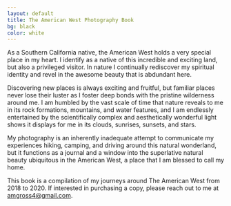 ```yaml
---
layout: default
title: The American West Photography Book
bg: black
color: white
---
```


<meta property="og:image" content="https://lh3.googleusercontent.com/QW5lsiIjzJVblPhUT644mUx-Bb2pCsp_fzShIdWtQgS30O4DTtWFMvQelzpG4c64XjmOz-3F1AX-ztXrbMhoTcm6IaV9ULP35kpVuhxcP2zMiK_qQsevsU8aPdfW2PmPtkGhnOMD28E=w1920-h1080" />

As a Southern California native, the American West holds a very special place in my heart. I identify as a native of this incredible and exciting land, but also a privileged visitor. In nature I continually rediscover my spiritual identity and revel in the awesome beauty that is abdundant here.

Discovering new places is always exciting and fruitful, but familiar places never lose their luster as I foster deep bonds with the pristine wilderness around me. I am humbled by the vast scale of time that nature reveals to me in its rock formations, mountains, and water features, and I am endlessly entertained by the scientifically complex and aesthetically wonderful light shows it displays for me in its clouds, sunrises, sunsets, and stars.

My photography is an inherently inadequate attempt to communicate my experiences hiking, camping, and driving around this natural wonderland, but it functions as a journal and a window into the superlative natural beauty ubiquitous in the American West, a place that I am blessed to call my home.

This book is a compilation of my journeys around The American West from 2018 to 2020. If interested in purchasing a copy, please reach out to me at amgross4@gmail.com.

<script src="https://cdn.jsdelivr.net/npm/publicalbum@latest/embed-ui.min.js" async></script>
<div class="pa-gallery-player-widget" style="width:100%; height:480px; display:none;"
  data-link="https://photos.app.goo.gl/T4xLoRXJo3M4RL1w8"
  data-title="The American West Landscape Photography Book"
  data-description="Photos of the American West">
  <object data="https://lh3.googleusercontent.com/1s1efH_rUf8EYm0zM9lmTCQMAEy-KkvUKlQgJpcKFxB_JOG4oaB3FMtM7g8tgCZfOtKsr6oqXdcNOcskc1g0f1o5TftOlv4MBRpBcqUkVSuuI2qMscH_4BbJ7mABM_7_WUXpauefvIM=w1920-h1080"></object>
  <object data="https://lh3.googleusercontent.com/Eh0ELxbQbNv_1yGnQWI06PHL_A_UQl5en6pClssR_IFUuHIHX3O8NQqrcngMScLiyEsvUC93LLTiL_6j9UhAP3hSX90qy3PM0Ly4LqZc0Bj06iebjOHeXxmNp_xWAPTo2-T10q-IW4Y=w1920-h1080"></object>
  <object data="https://lh3.googleusercontent.com/10VwUx6Q4_AfD28EfKVNsj4SjyV3GAyShewpcy6x0B7i6wmCI-_4184CxtYI1o0hFQ6HcL5sZ_YRW0o8oiPy9nVg8eP3jEJZRlZRmuRjEfkSqEyCG0JRFUJVU_1nPpcLr7Xzs08eQpI=w1920-h1080"></object>
  <object data="https://lh3.googleusercontent.com/bqedwOM5_YA2pKd9L-aovi9sZNr_oc0RTXa7zFpmtIDvckNV5eYuoAIpGlmS_exUA0snJSgxzUkcTdQgHm9EzSHaDNWBFyhf5Sh4nlJVrcfmMuBcag-U5kl5dWFLbnz2De08zb_1U-4=w1920-h1080"></object>
  <object data="https://lh3.googleusercontent.com/SmHcKKO_-XstWvpBCxFnFJ62RMPR5T97TgWmwz21gwrZmCtbZSuhMcxbbT5fALXkl8FIFPeM979asGJ4J2uG3z5ACiywAaDLHuJXXyoyLHaSADRyv4j43vcfMpb0vLJm5mITxaYR89o=w1920-h1080"></object>
  <object data="https://lh3.googleusercontent.com/Kc5rmvYW8r082cmK0ApY_Wj9F9l1NLLaT4tUdGg3z4We4MYjH1hb2YyKm_8n4qCqxZFudOS4nElmlF7RlW6KaNvGX6nf0u9If1qb0xaXdJRhP9Uf8Ar1PwQH4Ln05_Qeuox4Qp04uVA=w1920-h1080"></object>
  <object data="https://lh3.googleusercontent.com/LXXFDunPD-cC3xmcZBUwIy_PCDBT1L6jZFzdbjSQwGRe56SbQoPGOsc8khkT4SWw-ZYqgpjuS_dFUBpPJQv4FIIQRy6xG0kJgeH4ai1SCERgGcke8v_20AnFRDZ1Msr1a6vc3AdzOqQ=w1920-h1080"></object>
  <object data="https://lh3.googleusercontent.com/ZiRj6g4wblY9VKczFg6DcwWEfO1WzWO2ktMs-kC5sTxoiU606WDqKjvwTX4naaEqMFGSYzGrfdKkfQ9N55JN9VwZRl_eBPZmgl-Ie3gq_nzID-pgfMagaBqIXqIWd7Er6v4b1SJuFJ0=w1920-h1080"></object>
  <object data="https://lh3.googleusercontent.com/ufX8l4XrnR7sRhKJL9SjS5lN8U7oTY6LBkZsKc1abY5hWHh7BMkRG8SAkoFYAOIieF98RLuv0ihPkXrXLGIQJ6hiJuKlcoMGuLMBoTkRgf6oS-wyUIMAfQm_YQrD_UvVnEfRu60o-qs=w1920-h1080"></object>
  <object data="https://lh3.googleusercontent.com/7MWBdkAIYOKsV9bniEK2K2gihZDUc4SZsOl1Y8lIlEFr_0Uvu3hVZrCdY8MWXOrr7VcM-HG6w3H_TZ0rkY9ptZJF7zL6mJ9yOE9dxb9x43FeIgjcxE-EB_X0Ki4cwDz_adghU7-r-Vc=w1920-h1080"></object>
  <object data="https://lh3.googleusercontent.com/kcJbtaiYLbDpUha-o7WRhyvH6d6GD8ZuF88PSfLZs8VqppSJ24fRhrZeYVWGayU31EPUMN9Wy8OmTaVTnHGdiLBPT2BhacEF1vBvb9dItYRhyzwQNxQ-aKnfAffQSyswq8XylXWOor0=w1920-h1080"></object>
  <object data="https://lh3.googleusercontent.com/UUdyV435Nkntcyw_-bXrcTtby15e5AZfGlZjtr49pyFUUWiOwvqfk9esqDiXKYxh-1IRBv8w_jzgUvVy63MjAf29bAZUYGL9Bx5EOmO0qJwr9g6wKU-u8aCwKE_Bzd3YVwiOQDdeN88=w1920-h1080"></object>
  <object data="https://lh3.googleusercontent.com/gq_-qxITtbUtgyqtYxUn4ID6BNxaGUwOWJwFkacyoXCH-xoaBNonRymNkhR_TezxU6d44N7RKqWkuoJHkpm6atC7Q1lekjtbwVeHvmmBYGqKBMOMi_h4cML7SOgBS_oNY4gvzOvW0Es=w1920-h1080"></object>
  <object data="https://lh3.googleusercontent.com/IAVO1fiqMKGdLnUdXPf8DL_RJoKoAnhUfNsdcw230RpcDH6c5iITZtEeV0YOYOGSOGOJ0Zc-OITNkHKp3EsvlXTNsqBVyxDS02jR7MJiTzSiTmTh3pz9HhRQT3PC7xfjrnuuWGpJ6us=w1920-h1080"></object>
  <object data="https://lh3.googleusercontent.com/KR6p2aVNGG10ZZ9pSmrjaX1dHF3POvHkD4Jh5rDZiXQdmeCeSbSrufxsy63LB05T0ztuYas0sBg_652hMeF8VvZ256ZTdOeTsUZUa3Q1nQ2w0iBnhJkK3CLuRH5iRxK5IkIQOizdf4o=w1920-h1080"></object>
  <object data="https://lh3.googleusercontent.com/SPPz8LYS2cRPcjfia-d3IQvBVkFjgvcEpI8w5Um2DydHBQpl3NCRA8KkyN6LbglgSsvBLTG6y3RUDTSqgIGV-QZUiey5h24vaykgPVn99FaAgzj2zx77TuVRwvIDBtro09TRhtbwRbo=w1920-h1080"></object>
  <object data="https://lh3.googleusercontent.com/gAle7LYCygtPr9M8z1r4zMUtSIMcxdCj8TNXHqSn_23P9XxJzPk_Rpds7TzaFdy77w-Ciz8_ryCTsCBLU8g3bgF5BHaw4UMeC_aMjE1pG38_h4HzpkBP8W9jwh9krZkm85-CyqyGgHg=w1920-h1080"></object>
  <object data="https://lh3.googleusercontent.com/0nZuY8FcvL6HcUWtQkcGmSAM3Pk9PHBI-aXke9v4WZ27ILVZD5FtOGXKKEbzGpo1PL-oYZWqDX3T0MRlTNxwnU0raE5vx0dR0f29CXf4zbmOpyfqd82A8_2XdlnFZoorQ8SSi5ZE5No=w1920-h1080"></object>
  <object data="https://lh3.googleusercontent.com/J-FGWSmEIC75EKRERF4HaOKSnJ7MRvqabH5G3beKE8_GJ7pjEZMI9DULdPwCAMQhUpwBpnvmPDvOaBXDDRzl8fO_uIFtFA8bALtkR53bqchVdedc27Gss1fLDwdyp_lUUnJm1U8JzXU=w1920-h1080"></object>
  <object data="https://lh3.googleusercontent.com/amUtTLJ4RAcEcy_5-astteMjiyJzsbiuf_r-EZPX7M6lorJX0EplqSwS_Hy961qtLuzeKRs3pXq5kR-QpBNfWxnOQEn3mASQU2peTWDCKCs4lCqTLZM8wOWzy9KiQe_BFoGwxzPALOI=w1920-h1080"></object>
  <object data="https://lh3.googleusercontent.com/0oqzm1GXavffLCKvStgYOF4nz6dVO81XhtQn2Y0YaOhL4BoYQ4PDiRR0iUrr6PfueF6mSkTptQfaFaU6MmJzgjuQP7peEHDkpUlFQsJKe6BaJI3txN6JC_KrVmY3hmlc04IJfJkIQOc=w1920-h1080"></object>
  <object data="https://lh3.googleusercontent.com/C_ywRC8-fk3GcOS0lPEIca8hPMPjB-p8tz6dUiV6R03OOy3ZQcn9KiSvIQkXn9jeRxVqLlR_C_bbn9nGrulfHFY6oHHXY-Bdc_DLPWHD31ipFjan_RLxoXcw5C4Qt4UqLhDfZu2l-dI=w1920-h1080"></object>
  <object data="https://lh3.googleusercontent.com/4A6hCObtK0XxhMuLSZGL1uCWldC65nGpFGpVVUXqG8ZNF8sSHGwgLb6UR_y1F87cpQNF3xSeOxud0whh0nYVXpbLtts_9-ewT9APtpLLprY2CTCezgcnIsfQ3aSUKOb3ZS0Bv9DSMwg=w1920-h1080"></object>
  <object data="https://lh3.googleusercontent.com/2Jjhy6bl803iZDigInsAwvDlHV2SWUfEVBAyPEZhP_18cQ-iHKxOHO-V-csNQoWoMapd3N-dYx0TfrvZdEkARN-GyEPxJG1quCq8cmuuJzCCI5cKfBCXxPSVORlq_-X-dFUD9Sm-Vug=w1920-h1080"></object>
  <object data="https://lh3.googleusercontent.com/snimrAQgxPFRMBSVyD5NTuFO5sJg3ryS5TqF-CJ7Dqa6YZad00u3vEBgN5r0g76wYnpEli9N1EOoSQXz0umDNFsM6T7dTmsiBzBDHaw9I9w3ppYy9Bv7zzLoybU_O7HnI43Nv1GQTuY=w1920-h1080"></object>
  <object data="https://lh3.googleusercontent.com/V7N8a4oV_vWbK3ggJL09HJhoMBKw5yZ-NwlXNccYSAHKkO5Ynm-ZpyslD-zipiusMBrD9XBoZxFxAvvSVoYlZsdImnd_894nL6arvGI1Ibi-olsfuuCIF_T-pOmRbDiCVJDrhTPhOck=w1920-h1080"></object>
  <object data="https://lh3.googleusercontent.com/_8ESrh-qKIQROI4O_Y_VWQTKdbK8LQsqOL6dsMIt-jd_7tx4nRQyttsy3XVl0muHX11CYYARLwsFs3WnRB6U_JL7abzEMnJqmMWYGqv_Cm36ECs7hJyG3Cpv-RgQ2c1y30dgRsQIzXY=w1920-h1080"></object>
  <object data="https://lh3.googleusercontent.com/dY7y9GOAQSpHKNcFj1SDU06xRBoZDLSSs4UXdZ5tHAGJYfx3zjWAOYc5IZyOhD1XEGd4UOgTpJST06gxwWG6hi2cFGXlP46DC-o62j4eoT56fw42IZ7UX3xNRZrcE3vUPojnkMR1XhE=w1920-h1080"></object>
  <object data="https://lh3.googleusercontent.com/1VsS_epX-wJLhEbFXAiZ0UTC8V8jW7UKIvyPf_0S_bM86Obe7Yl_icGHXxQWJ0YrLDdgapyQJfl46mtpRdRQERaZzQIbCJ1qLHS0bmyGK8bVm7MGanp27QYMeg1SMEXodD4P9mfi8SQ=w1920-h1080"></object>
  <object data="https://lh3.googleusercontent.com/iHQOzW0fTxeiCAK7uvSPkxHQFQUrMWkDWrnK8XrsIFkAsq0fqpSM5v3gZV54K5c9AzZ5Rg52-r3a7wipAKXtQsnmZwMIZV9NiF7vHRGU1GV16zQKlHgbJRve17Fa9GFSCP4N1qsXHmA=w1920-h1080"></object>
  <object data="https://lh3.googleusercontent.com/CBVNQqGo0YYiE7C7lfutrfebdXmeaUidTtORA7LUvzgFd6ygPH-um09POk1CyVlFjbAGaVZ59yx5b8bZ7rA0qZC7212jjKizxspKWLtcDrfzKk3lez5hNm8kn1N4MLhk5sNmB0Zka_M=w1920-h1080"></object>
  <object data="https://lh3.googleusercontent.com/L-bsCNzafQVqKnk3oKDr2zCoYaoaWxAet6909oB-SeZ3sRMZ0-SA4-c0DzxWmna769EP9CHu_Cec0JDBbgCRkEhNYlECnnTOgTDgU0co7Hj3JaMHnUzjJYRxYU6gZUYzAFjgpS6J2Pk=w1920-h1080"></object>
  <object data="https://lh3.googleusercontent.com/ZdJp2fqai-wQ20DHEb4QJq-vuSf2A0bJrqZlLPIOKl7xcceILhNeok97DrXoVd-Ebfyvg8qv5XTJK0-0V5u62_n0-Tp38a9KOjQh7NUX1tv3vAkzbqoZVFDilSHWljfoFlsNJTWHOZ4=w1920-h1080"></object>
  <object data="https://lh3.googleusercontent.com/P6ULK2MotUovQjr3qG9RocEnMRJlTjBbczFD6q4in8LbbcyYMBp03BYgJUNs1_UiRtYjTYE7509JkilS5-pW_RcaOb5LoiPYd5Vhpz9x4MrnxFVsdQaErnnketG5RCAs7JNxsn4L5YA=w1920-h1080"></object>
  <object data="https://lh3.googleusercontent.com/DLyeWPOPlu4cz0b0SPL-hO4CuZJH0TwLSByJBRIumidPqp9yXkcxuWLaVAYohJDM9DpvNq0j_dBeZpZLsjowXB8nFOHJU5TxE6EsAEynWIC15e-Rb20ueuBDpaovZzTozwwd6X6RIAg=w1920-h1080"></object>
  <object data="https://lh3.googleusercontent.com/PazP3gGBB8tv22o1NdHk6vq8SehbW_0L73kuJyBLH1xtFTg8ZpwaUT3sBo9iXgfO11A_7A65yQjDu3abrPc18ZdZzGjJ4v8xWVBx3YuQAYuz9e83iyjutVccu1lwyO8WaYr7ow8a5vY=w1920-h1080"></object>
  <object data="https://lh3.googleusercontent.com/prIlXlhFZWNjJ919RUahvtCRh4WnIzhgW7Hk344zBoxbspjZILgBQ7WUkDtBo0HfUbqxpANA48siSSG-MEdL26Ni_3ehoG1_LRzYrZzvXA2Xm0U_Xdp9UzTrOj0TLFrjeR_3q1GWz_c=w1920-h1080"></object>
  <object data="https://lh3.googleusercontent.com/5xUhLBD5_St2Y3TSgd_UQQhTF5trM3JmIiAT-WWoO37e2LUkcDfYQRH0gdOaVywLsLxhb0cvphzeavGKyb8d5g6A-k4dGOwdqX_DaKc1bF8X_N-nbJkyL9sRh6EIgW067KGUgbKyRao=w1920-h1080"></object>
  <object data="https://lh3.googleusercontent.com/MDNKSPQXrcTsChSGJLWRR6GBprgPiTLlzDZs8mYVkEWWVcSRvWypoWSl5tWJ7MrNG9BlHcwNyjUy108i5Imy5-jute7SbdI2BeFTGkRa5Sanznm3FGDOvILC3Hel4FpAA-G9Eu36oQo=w1920-h1080"></object>
  <object data="https://lh3.googleusercontent.com/twopOxymE4dttmOodrWMKoaZJ0Ygc76CT9aQ-it8R-ApO3ncIvY5rk6rh4a7nKTDLIGhdaQs97TKbVMpwmyoJD1HfIgD9tDfE_7zniY2BhM-5DXgR8_78tLhYE-LNPyE6i-NsZamKJ4=w1920-h1080"></object>
  <object data="https://lh3.googleusercontent.com/incxzumk3cBiML7G1ZwT-7zDKQoZTL9DtdL6vapZNw5rMB9Y0YG6J6-MTCUrtNbO2ZX5DP0eeGaZanIo2g39cTVt_gZoNcHIR94FXMFTsypomAINPud9GOZSfrFEDD9OJrnTMNVoF7U=w1920-h1080"></object>
  <object data="https://lh3.googleusercontent.com/Wps75NEBR5gSO1kEY5PhNf6-jM_7Sf-pXWOU6RM5VcOQyV3wQFt0llwDuk9YOafM0MmpVJ3mmemkgTDuPLrNUChr89Edan9GEwFR9VvWa2XFXFakVX-llsgJdILLvczNbpZ43mtPt_o=w1920-h1080"></object>
  <object data="https://lh3.googleusercontent.com/F2NJByC6ZgGxmBU9jivmJu_Uh5-mDBlFS4WpMx8BM3LBvCY-k_FzteIUPTaPssid8d21kCt3z7UJ9jxm0-5aAV7jq2yuRn0Qa8Xxz-V9hy_EBWuiaFkKPOt1S__D4beJSW8BDL2Mdwc=w1920-h1080"></object>
  <object data="https://lh3.googleusercontent.com/hJBZQNQCxQRPYEyUO__HaADSZ-M-mcQCfcNJzEY5apcZg8C3Cxh5xltwXsUvbOEhXTagU4SGnBMMpyh4uFdvbmJt2PxkMlFFQofVD9C471yxsdPQiKTDlJg3S0Q1EOBJRmZ_ih1-vS8=w1920-h1080"></object>
  <object data="https://lh3.googleusercontent.com/QhcK8UkQMG00ceN6QdAe-gS506bHyXRDtJ3crk2ZJP8wHNlzg68BFUOMJsLWHJpnoOwTXGXT67ko-oj771N5QUBjbAgUUe8v-qphKZD3OV-5gkJ2JL3_ti4UPKIYYgMSsOPjHtVglgU=w1920-h1080"></object>
  <object data="https://lh3.googleusercontent.com/kTGNp5nCAatNMSOP44iKEMZF0G5VzJduxFKghROBcpwllXz-lovUaMTiYoiybBzN89V5L3c0GPaaRLFjgkBzt1IiY77yFncZ-ZOdhtrjIdenp7Th-rEP7uj49a9QpCMKn0zH8aIGLNo=w1920-h1080"></object>
  <object data="https://lh3.googleusercontent.com/5YraqJWbrefwmmu0wG2GWMVV0WPfJgZRCepIVrZA1SXw7PkUyR_icRkffddDNFRckMql5Cvgz6UnRyLEMtscRQpXa7huQKXPBUZC2QlgaXdaTfBkZ09pFVyGQNRkIjgRk2lLe8lnqV0=w1920-h1080"></object>
  <object data="https://lh3.googleusercontent.com/rMMb50Zzs6eAlvvX7AaiT2uIvQFUusScp8vIrRbTOH8yx-Ek4IfljqB6g7WW6kp2MyfuGmpJx16w9mXmSn5NguiZUbO5ssSOyNMbhdwceC4L3tF6fPCYq0gJ8aM_o8UPy_1HG8KBrF0=w1920-h1080"></object>
  <object data="https://lh3.googleusercontent.com/Cfl5DVZ8qT8hoE5bwx13YW8LvjKvgpJCxDWQgYK71D3PFxI4wR424J9MU6BsebJOrw2jKZcdbYH9jyiyG2jlQ4IsWOaFE8b8qZL_GhACJc-xSrUgHgRcKm0db6WZ8c1WO3u0e6uTfto=w1920-h1080"></object>
  <object data="https://lh3.googleusercontent.com/GSL28un7XQAWOkdWxZrS5FyqZqYBbOqIH3OFA18UkYy1NgIdq_D-S2BBJVqvoqNoHuRJ0DatExr3VAYMwl-UfLvH4yZxLX5vXtRhbqi6B6DjYdjMYOa4F0OrxP0hNarj4495KCU6res=w1920-h1080"></object>
  <object data="https://lh3.googleusercontent.com/ABIzd4Id2JJRnnjOhFqO7Rk98mx02Pl81vz-TEYf44BPzSMZPTK_GqvYOqp1ohC7eyH8eAfAwa0abvtX68vBMIK7kKh2UP-HKmnZCtyVpMdI9Ni7NvHAZgPYL2oHpZQajyUyvFOrBno=w1920-h1080"></object>
  <object data="https://lh3.googleusercontent.com/ldkc5Erw2OhzyV_CQADWZ6TitsqOYLH1nwXcleG7VmOd6gjcEOTc5cacO2oHDfdhLD-eLptqmaSd1Mav48pkV1-BGbURAXpuFTkJYECQPQI2BBAD_9L_4AaL4G7cCE10aI_1QHoGl0A=w1920-h1080"></object>
  <object data="https://lh3.googleusercontent.com/OHWQ6k-Wmjabic5KLcI5hbW5aSFARaGvELKtGccLadx9HSHFfwJmpHKW9VGXzOqo-A4EzGVX0wJl5v0H-NtxrDS_mgaeJBjWpAc0RY-8euABYpIZYSrsH3cuKlAjyUdP_uYP7Lm5nQM=w1920-h1080"></object>
  <object data="https://lh3.googleusercontent.com/v4Y7HQOvS8__kvjNh0Nu9LFG3ICbwhhqJuZWrSWPc1LeillBEXR7ntKs0BQlVacjMsU_oov3ncEXcojY3Xr0EHj_srdH5wOuyHAkuOmGS3kpbhtNqgLZlwBqISSJeZx76myhqyhO7kM=w1920-h1080"></object>
  <object data="https://lh3.googleusercontent.com/-HV6Sd-gNCClD65aX8EuXSB_OHnqdghXBxR2Ch69cgMk-G0axT2E4WGf1OR2z_ofSidRWd68ovQ3imtSNSQWlkJg-IEaxT40-EPqnzyxgQdvXYq7bldF1QNeAQFfYaHbVZ18vO8ol4U=w1920-h1080"></object>
  <object data="https://lh3.googleusercontent.com/szrUJHldzWyxGbcTXuOb8ssP-aGT-cPH-d8nwt9Bcubk7WwnH0j_ngWnWMHFsbhvbazVdzO3WYOJOwItXDxBC1kxRIK_iweg4Fyy_jOoaz4eEiggtYCmJHjG4DuDyb_VKJZC6C5DTVE=w1920-h1080"></object>
  <object data="https://lh3.googleusercontent.com/Gh69I6zyDJ_7bV_M2WRG-hW_z6ewwQ2GXSFtf7OkeDgkT3sGIYaECTQUwH1BDOLIPEBXDOluLDG4M_rnEnsb_Y0pWrI7I4iSfsDeKGTinLc09DteKh-HYa_lXvFcDMN8c8NLrQe4Ct4=w1920-h1080"></object>
  <object data="https://lh3.googleusercontent.com/Y95HtxDxkft-bfR0gVDmWTGiMmdRCcX16fnlLrtALG-_gH3seA2a2sHD9INgHceOfBqWs-TEUzOZLlxfAcfoJzV23hCANvZs-Kswj9TQ8eXe_jH3nwV9_P_z1Ir-x4saRlrfdL19CGo=w1920-h1080"></object>
  <object data="https://lh3.googleusercontent.com/4cAJ8QzXkr3J7dUhSa54klbUHk_h5D3qSLg04VT2AfciTO5bYhj7mZYIJKzpx6x_kImYp0knuHJ4W0f2wPYPlObBoJQSzyReNq1ocG4XwV2O-SjteVLCmmZ98xG5qTdMyEpd0PB84Ew=w1920-h1080"></object>
  <object data="https://lh3.googleusercontent.com/aEKL8JjapyLFBQGdyfslfw7pPs4V2T7mkTiTmc4xc8bXu1jfVIbgqti0iURqKS21HQMpEtNBdABc2YlB2Okp_1nJZFYAjHfmQ_i4QeX6iLLHUFJs2KSz9tpl6AczFET4PV0ydYfNra0=w1920-h1080"></object>
  <object data="https://lh3.googleusercontent.com/fQB6Qtg9hX7ggl4HcLNw_u1ldxmCRli0wfj-CzLH067eDHbs1RPCMeTYlUMgP2CyFW9JuZh15kazYIp167iPtO8qw91_dQRymRzytepcPQ_r8atmCM83aIcfIuXhJXKmBxK4_PtQKxU=w1920-h1080"></object>
  <object data="https://lh3.googleusercontent.com/HgnDhyCkfnB6oY_UoPQ_Vt9b2dIr9idv0e1N1_SeIwZvBbXw08CeNGE7Yh3v3PrgCSUjFe4cFY7Z5PRIG_XHgtnv9XmbsXDfqSKRXYo4rgwKubh9_FjPqApwDB8WJtebNrov6zyCg4A=w1920-h1080"></object>
  <object data="https://lh3.googleusercontent.com/AI9-lwhSCH-FrtHlFouavjjM8EQdPlSnULkk7Id6vRiBQaVGsnc6cOhfgGcCCSkFCg15JWoyRz1CIn1DSK5rf--7FwsgCIo7TpMP1Ljt-vAi6e0iaMPIWy2QhGQcnydpVFUQgwD5l-Y=w1920-h1080"></object>
  <object data="https://lh3.googleusercontent.com/WIgoUb0qghZI9-sJoaLgCiokVc1jLJGk9pZ27G-W7h5H6yzKFTW2DO13cbMV3vxGzYV8_qGSWH9uvAvEtGDFeZBWubx1jwnK7qAM-K8c5DkD6EbLp2FpBXZiqaKy7w-QeW5KEfbqyW4=w1920-h1080"></object>
  <object data="https://lh3.googleusercontent.com/CxQKxu1dvC6w9yDsjhs1mdbN0GjW-M0xISHQ2FzRI7SlA4KhGHNjgx_nZrHHRLxTWtngGcFwliTK87RDmwy9U__wYqV9OuCzU9KXmhNgAHyI17FcxP2CdjyRj9s7OFUUaP-fo9wRlsM=w1920-h1080"></object>
  <object data="https://lh3.googleusercontent.com/SzYtqPKtC675IcDl6-xrtlgHYJvb4lY_DgEhtsvb47MCZ-lq5asSgEBuiWrD1l3pdQAEOKg-ire2TGD_QH33ZGivBLLOp1qXzu_trx8QPMb0AZrfOWtcCQcb__OTx1ibzrIIUzzCHqc=w1920-h1080"></object>
  <object data="https://lh3.googleusercontent.com/olpDP9_VW5t6TiiwNpleJ3g97bqhK2pKeEnomgz_MPlTuEkYbOUIMw2ysZZxS3iqNdFTpGQ-irrt3U91K3Fe0x225oFZ6UKSPkX43qWnYNoCxUJEN0sy2TGEkiL3bMhgOugAZ9MVBHA=w1920-h1080"></object>
  <object data="https://lh3.googleusercontent.com/Ydl3dZPkACbRHQ9IFazJTnEHGOBUDtc8hvZgdoK3gbE3mdawshhvbdeCJcoI8neqdLATN1RutSnIKGtsORXdntcQ5eTiPx0LlUuPcnlbHUdRW6Hk582ByJH3x1CdsqkkD-c1KE0m_Q0=w1920-h1080"></object>
  <object data="https://lh3.googleusercontent.com/QEmq0RbYIFraLqP_EgHNolL6lamvO-JyvDNZUkAibWo8AhjP7EhSYcORk99HhNdHssL_QNd8cxQRF1rgHUuW481V-u75KPaFn_UvV272_CiQVrAfybaFYMrOFF5T3p-MVFOy0O0HQoM=w1920-h1080"></object>
  <object data="https://lh3.googleusercontent.com/HSFtw1RKQHj138H-pF_UKhAsVZ5_lTBA9-ZuMIyT6ZLnk3roT1ga72_p8mFYyv1IJIpJioxpOYrc4IQEso77ahyIIQXFBaGMsQVVEnRjxKQsTKlWVPkDMdc8SDNzfB34F11-fPdqBeg=w1920-h1080"></object>
  <object data="https://lh3.googleusercontent.com/nqJoWIknpUaa9iFpd65pI95KZqK_9Jt9clySvXgqVhYZoAqI2jr0UODrKAcXPZwdrQ4s0reeBBiR5xKSJdZQ3uRtK6W9ziwGXdvJcpw3zumH_KfTtM6miyQ5dtDnuYi3LhirgKfga3Y=w1920-h1080"></object>
  <object data="https://lh3.googleusercontent.com/GZe-XK5v6iAETOP3H8Z-FyPKNWiRFpTq0VOHi7teuPxHp_kP0bmsMTjuAp5R4-yGc_FHmDE13Al6x1AoPc4b-9ew4Iht9eQN7EEuF4IBad68dY6TQzkREbt9MEdh6u9APxaC_UaQHdM=w1920-h1080"></object>
  <object data="https://lh3.googleusercontent.com/IFiJFmRGVVNeEZ_krXnY5YGbFU8BlEQD6FEc0gsGJecOB9WMRaEj1RdkF_hL80CAVA9FENT_BsCxCp-622MCfQFwBxHjpzc4_Fu9hM33NoKhtTWpZZZHVyDCOpL6yfUcXDtdtJZLSYo=w1920-h1080"></object>
  <object data="https://lh3.googleusercontent.com/p26nvVrfu11tABUbtBOlziWLre1rqDPrtp1SfIDCkikRh6pPChBU82GdFb3XuIuI1tmcWttdhyLiZN4P9nTkVjd6VrPHqGJRnwl3FKcobrjLY2dphJa_EA0oNvocF41QsIKreuaX52c=w1920-h1080"></object>
  <object data="https://lh3.googleusercontent.com/bZgAL4nQnqhO2v8S5n6sEwuY12kCtqTmHSa2cS1eH7RVLNMNNqErnPFW7XemGmHVGD0TXdYSTObvMS-3_A0vioBb_8XSHbKcP8K2zPAdD1rf8F6yEgxU7hnnUtUN2M48wC9SfL9q9-A=w1920-h1080"></object>
  <object data="https://lh3.googleusercontent.com/9jNaE7lcy2HXLPqKEOJN8uL_zW3QSkmJmr61WI0Knh43_O5MHzP-0DDCZXw2RaHLI905Khq62Z5FDMYsK4ibIHxs3LCnhCBigHQFOWdkMQ36vjR5ZsK5Bs4IOk5IiWmNsLApatSYJBw=w1920-h1080"></object>
  <object data="https://lh3.googleusercontent.com/iA2aXuJWPKuz5VpU8JOCow4VLhVtICKt_jdE2Wq29__hdL_wP3w57k8A0w7JQ6RdnNM2quLrEeYsjeQwOhXjtsL-jERSc34Bt4FCieVrSBP1crXBg6GzEDVPrjhM00FvDRLrNItALOw=w1920-h1080"></object>
  <object data="https://lh3.googleusercontent.com/-JNtlD3tUAzra2ePotXpdS3EwWPo9zzNSy21_sPMbGCOgffqehEXcqUtkfBTDVGdSEIBdXp4g6Kq_vQJ4m1qAhVxiMtxoDN4Stuz3TIi3P-sVxndOMRSWuku9HSzlQT8PbIwCfj48GU=w1920-h1080"></object>
  <object data="https://lh3.googleusercontent.com/AT-VY27tvgRYXoT3iXqulXnzXReVZEW-1qEWx5APWt6dcWdWUuL4T1pfTWjUKJELPN_N76IOG3Zmzxlq4yC6PsWgsmKAlTDkBeZMRDxh203BdGZK8EcMKTHyOWBxfBOAdNV1bsIOxsk=w1920-h1080"></object>
  <object data="https://lh3.googleusercontent.com/ndvWXQaL9VjzvTgNgKFY6WQER9e13Ge4sQJJlIPVdXhFhXG4vjwajRRy7I4b-n2BGNRIEjCfB55daHSb4TWbEkqGCoywPrnoL-MiIT6AxRW1jQfn-Z8LjaTKzQV_DqsqCjIGkrGWajQ=w1920-h1080"></object>
  <object data="https://lh3.googleusercontent.com/ndw6RSXY-rHY4R2Mn-wndWu0dsp0i2kXWoK0UALTXIvWgAFk0OPmS0fcymA4CmGM01tou2-DelNIKRpSVA2MrmCJXayTYksSo3CP2U_723kPhEKaX2QszUt0sYMBls0ZGoZbAK0p-OI=w1920-h1080"></object>
  <object data="https://lh3.googleusercontent.com/NG_hhhSmCMM525BtnmB43QvVGx6mIHvig_9te9cHFmHaIJiwZrhOpaWC1OkNCWG62Rr15pV1punr1qjWA8LKbM3DbsVvzqk39jTmyY8aw5ymn2gM8XRa_mbwBnxNuwj25sGjTByKFEQ=w1920-h1080"></object>
  <object data="https://lh3.googleusercontent.com/qkOWbg9J70M1GpbnOn_A3L9HyAJHxmk9HyWZNlLIL8eiz3JS-gAjnNVYhN44PKJPN3c6z0DReXD8Y2Qze9n0zTfGcJmgR17CPttgNXCZB-vyIsmNmqaUgleylLoAaVurzaeIQY1JUs8=w1920-h1080"></object>
  <object data="https://lh3.googleusercontent.com/G_pLPUTQIuYGFDlTpPe0cQMt3zJUILktV48qgdOQtd_IpMVUAT6Sod5cGJL2iYcWc5b_Z50BSyeNeoZ9TBYamapqoiU_jw1P2qDkLu42kMlBdYxMwzQDpKMR83CFHWK1zeZanQNhWTo=w1920-h1080"></object>
  <object data="https://lh3.googleusercontent.com/xXMQa2JdqYBe_xQ8wB5cFUscZjXfSMXogh0zhfxaqBMvCjllwcOQzU0Lenvbv8tPmwDYCsSdIk0QVvDUqL6HS7kgWwJqxftw2FCliv2c-L-UJpY0lIEDeEHxIn9Sb_jT6bZxlnJCQww=w1920-h1080"></object>
  <object data="https://lh3.googleusercontent.com/cR7PtsKUXnLC3md5fS4isCnryKDdwMsRuTUDP-Bu-PhyCRjMn1ctJnZZgPBLGDkKOR-e4hC-oVUBQwYMVHPhG3DqI9qG_edHj5feM0XvGq4VZx4HDDYN_Btj7dFg31I4K4z_CLSW25w=w1920-h1080"></object>
  <object data="https://lh3.googleusercontent.com/rCvqBgVmKQqlCjasCcW4TiMwYhsERswkl_sWv5ELnBJ3SxAqsDed1De0NMikCr48O-pJxNH6L76eR0JBdPsYOqRpbww4eWJeIYdw57Zr1h6HCHdKLiFsRxLEzuTi1CRQUdbEjKstQuo=w1920-h1080"></object>
  <object data="https://lh3.googleusercontent.com/wykSQwTidlcH1eGFtpwHFQ8whECrQPKf8WT1HXpoi_jO2TPKBLSB0dOxcoUYoov6r4j21RD56SHxuxFR3AahkhrE_VOyZ2yUrcfJC7km-693E9SFGwfOfMcntJfctd6H_Xl54CNKqfA=w1920-h1080"></object>
  <object data="https://lh3.googleusercontent.com/z4zJr1jIiva1qVmYd_c9diDXAsETzRCUqo9fthZXqEQgauiJU4W0nWuPSSfohlBkf_VDirU5eRgOgK0ZpXkD7PMnMrzwPSODfMcu0eCju84sgEqQ2uUyyJN15CzeoANcuxnEZha1Tsc=w1920-h1080"></object>
</div>
